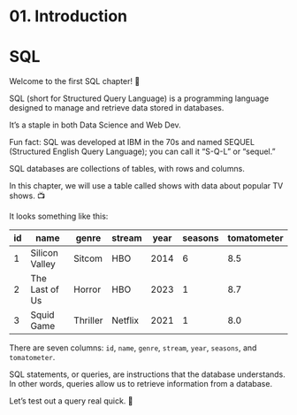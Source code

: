 # 01. Introduction
# SQL

Welcome to the first SQL chapter! 🤩

SQL (short for Structured Query Language) is a programming language designed to manage and retrieve data stored in databases.

It’s a staple in both Data Science and Web Dev.

Fun fact: SQL was developed at IBM in the 70s and named SEQUEL (Structured English Query Language); you can call it “S-Q-L” or “sequel.”

SQL databases are collections of tables, with rows and columns.

In this chapter, we will use a table called shows with data about popular TV shows. 📺

It looks something like this:

| id | name           | genre   | stream     | year | seasons | tomatometer |
|----|----------------|---------|------------|------|---------|-------------|
| 1  | Silicon Valley | Sitcom  |   HBO      | 2014 |  6      |    8.5      |
| 2  | The Last of Us | Horror  |   HBO      | 2023 |  1      |    8.7      |
| 3  | Squid Game     | Thriller|   Netflix  | 2021 |  1      |    8.0      |

There are seven columns: `id`, `name`, `genre`, `stream`, `year`, `seasons`, and `tomatometer`.


SQL statements, or queries, are instructions that the database understands. In other words, queries allow us to retrieve information from a database.

Let’s test out a query real quick. 🙌

